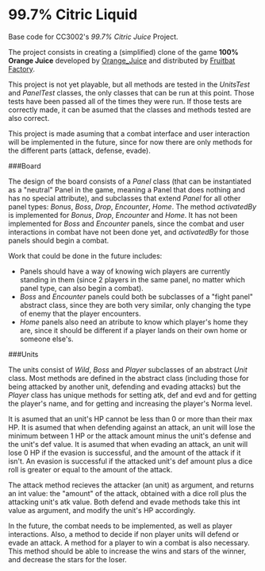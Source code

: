 <!-- 1.0.3-b1 -->
# 99.7% Citric Liquid

Base code for CC3002's *99.7% Citric Juice* Project.

The project consists in creating a (simplified) clone of the game **100% Orange Juice**
developed by [Orange_Juice](http://daidai.moo.jp) and distributed by [Fruitbat Factory](https://fruitbatfactory.com).

This project is not yet playable, but all methods are tested in the *UnitsTest* and *PanelTest* classes, the only classes that can be run at this point. Those tests have been passed all of the times they were run. If those tests are correctly made, it can be asumed that the classes and methods tested are also correct.

This project is made asuming that a combat interface and user interaction will be implemented in the future, since for now there are only methods for the different parts (attack, defense, evade).


###Board

The design of the board consists of a *Panel* class (that can be instantiated as a "neutral" Panel in the game, meaning a Panel that does nothing and has no special attribute), and subclasses that extend *Panel* for all other panel types: *Bonus*, *Boss*, *Drop*, *Encounter*, *Home*. The method *activatedBy* is implemented for *Bonus*, *Drop*, *Encounter* and *Home*. It has not been implemented for *Boss* and *Encounter* panels, since the combat and user interactions in combat have not been done yet, and *activatedBy* for those panels should begin a combat.

Work that could be done in the future includes:
* Panels should have a way of knowing wich players are currently standing in them (since 2 players in the same panel, no matter which panel type, can also begin a combat).
* *Boss* and *Encounter* panels could both be subclasses of a "fight panel" abstract class, since they are both very similar, only changing the type of enemy that the player encounters.
* *Home* panels also need an atribute to know which player's home they are, since it should be different if a player lands on their own home or someone else's.


###Units

The units consist of *Wild*, *Boss* and *Player* subclasses of an abstract *Unit* class. Most methods are defined in the abstract class (including those for being attacked by another unit, defending and evading attacks) but the *Player* class has unique methods for setting atk, def and evd and for getting the player's name, and for getting and increasing the player's Norma level.

It is asumed that an unit's HP cannot be less than 0 or more than their max HP. It is asumed that when defending against an attack, an unit will lose the minimum between 1 HP or the attack amount minus the unit's defense and the unit's def value. It is asumed that when evading an attack, an unit will lose 0 HP if the evasion is successful, and the amount of the attack if it isn't. An evasion is successful if the attacked unit's def amount plus a dice roll is greater or equal to the amount of the attack.

The attack method recieves the attacker (an unit) as argument, and returns an int value: the "amount" of the attack, obtained with a dice roll plus the attacking unit's atk value. Both defend and evade methods take this int value as argument, and modify the unit's HP accordingly.

In the future, the combat needs to be implemented, as well as player interactions. Also, a method to decide if non player units will defend or evade an attack. A method for a player to win a combat is also necessary. This method should be able to increase the wins and stars of the winner, and decrease the stars for the loser.